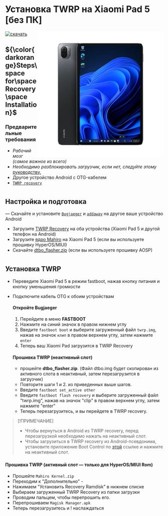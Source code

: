 # Установка TWRP на Xiaomi Pad 5 [без ПК]
<img align="right" src="/guide/nabu.png" width="400" alt="Windows 11 Running On a Xiaomi Pad 5">

[![скачать](https://github.com/Kumar-Jy/Windows-in-PocoF1-Without-PC/assets/20044626/3abc8b52-c5c6-4495-b623-d1312195d639)](https://youtu.be/91ZdM7HfRdc)
## ${\color{darkorange}Steps\space for\space Recovery\space Installation}$ 
### Предварительные требования
- _Рабочий мозг (самое важное из всего)_
- _Необходимо разблокировать загрузчик, если нет, следуйте этому_ [руководству.](https://github.com/erdilS/Port-Windows-11-Xiaomi-Pad-5/blob/main/guide/Russian/Re-rooting-ru.md)
- Другое устройство Android с OTG-кабелем
- [`TWRP recovery`](https://github.com/Kumar-Jy/Windows-in-NABU-Without-PC/releases/tag/Modded-TWRP-Recovery)
#

## Настройка и подготовка
— Скачайте и установите [`Bugjaeger`](https://play.google.com/store/apps/details?id=eu.sisik.hackendebug&pcampaignid=web_share) и [`addaway`](https://github.com/AdAway/AdAway/releases/download/v6.1.3/AdAway-6.1.3-20240706.apk) на другое ваше устройство Android
- Загрузите [TWRP Recovery](https://sourceforge.net/projects/xiaomi-pad-5/files/TWRP/) на оба устройства (Xiaomi Pad 5 и другой телефон на Android)
 - Загрузите [ядро Mahiro](https://github.com/utziacre/android_kernel_xiaomi_nabu/releases/tag/20240803) на Xiaomi Pad 5 (если вы используете прошивку HyperOS/MIUI)
- Скачайте [dtbo_flasher.zip](https://github.com/Kumar-Jy/Windows-in-NABU-Without-PC/releases/download/Files/dtbo_flasher.zip) (если вы используете прошивку AOSP)
#  

## Установка TWRP
- Переведите Xiaomi Pad 5 в режим fastboot, нажав кнопку питания и кнопку уменьшения громкости
- Подключите кабель OTG к обоим устройствам
  
  #### Откройте Bugjaeger 
  1. Перейдите в меню **FASTBOOT**
  2. Нажмите на синий значок в правом нижнем углу
  3. Введите `fastboot boot` и выберите загруженный файл `twrp.img`, нажав на значок ``клип`` в правом верхнем углу, затем нажмите `enter`
  4. Теперь ваш Xiaomi Pad загрузится в TWRP Recovery

  #### Прошивка TWRP (неактивный слот)
  - прошейте **dtbo_flasher.zip**. (Файл dtbo.img будет скопирован из активного слота в неактивный, затем перезагрузится в загрузчик)
  - Повторите шаги 1 и 2. из приведенных выше шагов.
  - Введите `fastboot set_active other`
  - Введите `fastboot flash recovery` и выберите загруженный файл "twrp.img", нажав на значок "clip" в правом верхнем углу, затем нажмите "enter"
  - Теперь перезагрузитесь, и вы перейдете в TWRP recovery.

> [!ПРИМЕЧАНИЕ]
> - Чтобы вернуться в Android из TWRP recovery, перед перезагрузкой необходимо нажать на неактивный слот.
> - Чтобы загрузиться в TWRP recovery из Android-псевдонима, установите приложение Boot Control по [этой](https://github.com/capntrips/BootControl/releases) ссылке и нажмите на неактивный слот.
###
  #### Прошивка TWRP (активный слот — только для HyperOS/MIUI Rom)
  - Прошейте `Mahiro Kernel.zip`
  - Переходим к "Дополнительно" -
  - Нажимаем "Установить Recovery Ramdisk" в нижнем списке
  - Выбираем загруженный TWRP Recovery из папки загрузки
  - Проводим пальцем, чтобы перепрошить его.
  - Перепрошиваем `Magisk Manager.apk`
  - Теперь перезагрузитесь и ! наслаждаться

#
